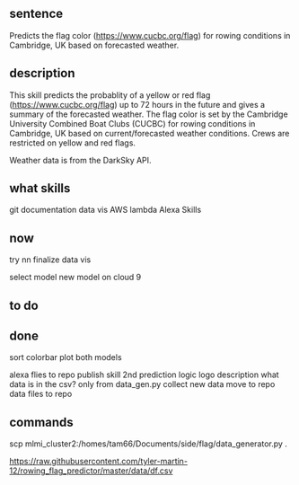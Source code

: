 ## sentence
Predicts the flag color (https://www.cucbc.org/flag) for rowing conditions in Cambridge, UK based on forecasted weather.

## description
This skill predicts the probablity of a yellow or red flag (https://www.cucbc.org/flag) up to 72 hours in the future and gives a summary of the forecasted weather. The flag color is set by the Cambridge University Combined Boat Clubs (CUCBC) for rowing conditions in Cambridge, UK based on current/forecasted weather conditions. Crews are restricted on yellow and red flags.

Weather data is from the DarkSky API.

## what skills
git
documentation
data vis
AWS lambda
Alexa Skills

## now
try nn
finalize data vis

select model
new model on cloud 9

## to do

## done
sort colorbar
plot both models

alexa flies to repo
publish skill
	2nd prediction logic
	logo
	description
what data is in the csv?
only from data_gen.py
collect new data
move to repo
data files to repo


## commands
scp mlmi_cluster2:/homes/tam66/Documents/side/flag/data_generator.py .


https://raw.githubusercontent.com/tyler-martin-12/rowing_flag_predictor/master/data/df.csv


